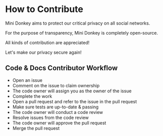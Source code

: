 # How to Contribute

Mini Donkey aims to protect our critical privacy on all social networks.

For the purpose of transparency, Mini Donkey is completely open-source.

All kinds of contribution are appreciated!

Let's make our privacy secure again!

## Code & Docs Contributor Workflow

* Open an issue
* Comment on the issue to claim ownership
* The code owner will assign you as the owner of the issue
* Complete the work
* Open a pull request and refer to the issue in the pull request
* Make sure tests are up-to-date & passing
* The code owner will conduct a code review
* Resolve issues from the code review
* The code owner will approve the pull request
* Merge the pull request

